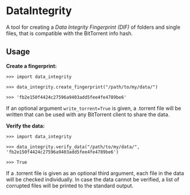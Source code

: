 # DataIntegrity

A tool for creating a _Data Integrity Fingerprint (DIF)_ of folders and single files, that is compatible with the BitTorrent info hash.

## Usage

**Create a fingerprint:**
```
>>> import data_integrity

>>> data_integrity.create_fingerprint("/path/to/my/data/")

>>> 'fb2e150f4424c27596a9403add5fee4fe4789be6'
```

If an optional argument `write_torrent=True` is given, a .torrent file will be written that can be used with any BitTorrent client to share the data.

**Verify the data:**
```
>>> import data_integrity

>>> data_integrity.verify_data("/path/to/my/data/", 'fb2e150f4424c27596a9403add5fee4fe4789be6')

>>> True
```

If a .torrent file is given as an optional third argument, each file in the data will be checked individually. In case the data cannot be verified, a list of corrupted files will be printed to the standard output.
